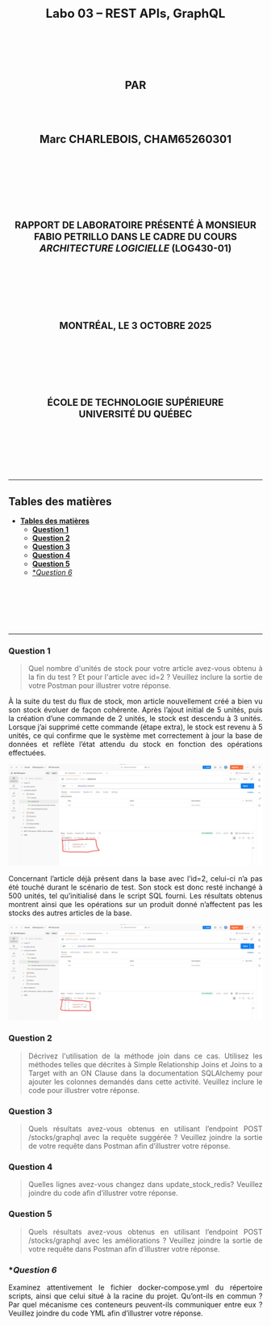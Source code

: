 <div align="center">

<center>
<h1 style="font-size:18pt;">
Labo 03 – REST APIs, GraphQL
</h1>
</center>

<br>
<br>
<br>
<br>

<center>
<h2 style="font-size:16pt;">
PAR
</h2>
</center>

<br>
<br>

<center>
<h2 style="font-size:16pt;">
Marc CHARLEBOIS, CHAM65260301
</h2>
</center>

<br>
<br>
<br>
<br>
<br>
<br>

<center>
<h3 style="font-size:14pt;">
RAPPORT DE LABORATOIRE PRÉSENTÉ À MONSIEUR FABIO PETRILLO DANS LE CADRE DU COURS <em>ARCHITECTURE LOGICIELLE</em> (LOG430-01)
</h3>
</center>

<br>
<br>
<br>
<br>
<br>

<center>
<h3 style="font-size:14pt;">
MONTRÉAL, LE 3 OCTOBRE 2025
</h3>
</center>

<br>
<br>
<br>
<br>
<br>

<center>
<h3 style="font-size:14pt;">
ÉCOLE DE TECHNOLOGIE SUPÉRIEURE<br>
UNIVERSITÉ DU QUÉBEC
</h3>
</center>

<br>
<br>
<br>
<br>
<br>

</div>

---
## **Tables des matières**
- [**Tables des matières**](#tables-des-matières)
  - [**Question 1**](#question-1)
  - [**Question 2**](#question-2)
  - [**Question 3**](#question-3)
  - [**Question 4**](#question-4)
  - [**Question 5**](#question-5)
  - [\**Question 6*](#question-6)

<br>
<br>
<br>
<br>
<br>

---

<div align="justify">

### **Question 1**

> Quel nombre d'unités de stock pour votre article avez-vous obtenu à la fin du test ? Et pour l'article avec id=2 ? Veuillez inclure la sortie de votre Postman pour illustrer votre réponse.


À la suite du test du flux de stock, mon article nouvellement créé a bien vu son stock évoluer de façon cohérente. Après l’ajout initial de 5 unités, puis la création d’une commande de 2 unités, le stock est descendu à 3 unités. Lorsque j’ai supprimé cette commande (étape extra), le stock est revenu à 5 unités, ce qui confirme que le système met correctement à jour la base de données et reflète l’état attendu du stock en fonction des opérations effectuées.

![alt text](question1-1.png)


Concernant l’article déjà présent dans la base avec l’id=2, celui-ci n’a pas été touché durant le scénario de test. Son stock est donc resté inchangé à 500 unités, tel qu’initialisé dans le script SQL fourni. Les résultats obtenus montrent ainsi que les opérations sur un produit donné n’affectent pas les stocks des autres articles de la base.

![alt text](question1-2.png)


### **Question 2**

> Décrivez l'utilisation de la méthode join dans ce cas. Utilisez les méthodes telles que décrites à Simple Relationship Joins et Joins to a Target with an ON Clause dans la documentation SQLAlchemy pour ajouter les colonnes demandés dans cette activité. Veuillez inclure le code pour illustrer votre réponse.



### **Question 3**

> Quels résultats avez-vous obtenus en utilisant l’endpoint POST /stocks/graphql avec la requête suggérée ? Veuillez joindre la sortie de votre requête dans Postman afin d’illustrer votre réponse.



### **Question 4**

> Quelles lignes avez-vous changez dans update_stock_redis? Veuillez joindre du code afin d’illustrer votre réponse.



### **Question 5**

> Quels résultats avez-vous obtenus en utilisant l’endpoint POST /stocks/graphql avec les améliorations ? Veuillez joindre la sortie de votre requête dans Postman afin d’illustrer votre réponse.



### **Question 6*

Examinez attentivement le fichier docker-compose.yml du répertoire scripts, ainsi que celui situé à la racine du projet. Qu’ont-ils en commun ? Par quel mécanisme ces conteneurs peuvent-ils communiquer entre eux ? Veuillez joindre du code YML afin d’illustrer votre réponse.
